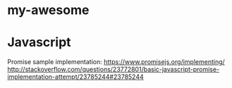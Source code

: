 # my-awesome
# Javascript
Promise sample implementation: 
https://www.promisejs.org/implementing/
http://stackoverflow.com/questions/23772801/basic-javascript-promise-implementation-attempt/23785244#23785244